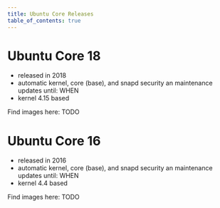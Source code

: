 ```yaml
---
title: Ubuntu Core Releases
table_of_contents: true
---
```


# Ubuntu Core 18

- released in 2018
- automatic kernel, core (base), and snapd security an maintenance updates until: WHEN
- kernel 4.15 based

Find images here: TODO

# Ubuntu Core 16

- released in 2016
- automatic kernel, core (base), and snapd security an maintenance updates until: WHEN
- kernel 4.4 based

Find images here: TODO
